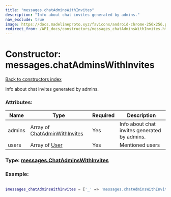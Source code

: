 ```yaml
---
title: "messages.chatAdminsWithInvites"
description: "Info about chat invites generated by admins."
nav_exclude: true
image: https://docs.madelineproto.xyz/favicons/android-chrome-256x256.png
redirect_from: /API_docs/constructors/messages_chatAdminsWithInvites.html
---
```

# Constructor: messages.chatAdminsWithInvites  
[Back to constructors index](/API_docs/constructors/index.html)



Info about chat invites generated by admins.

### Attributes:

| Name     |    Type       | Required | Description |
|----------|---------------|----------|-------------|
|admins|Array of [ChatAdminWithInvites](/API_docs/types/ChatAdminWithInvites.html) | Yes|Info about chat invites generated by admins.|
|users|Array of [User](/API_docs/types/User.html) | Yes|Mentioned users|



### Type: [messages.ChatAdminsWithInvites](/API_docs/types/messages.ChatAdminsWithInvites.html)


### Example:

```php

$messages_chatAdminsWithInvites = ['_' => 'messages.chatAdminsWithInvites', 'admins' => [ChatAdminWithInvites, ChatAdminWithInvites], 'users' => [User, User]];
```  
